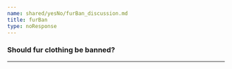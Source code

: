 ```yaml
---
name: shared/yesNo/furBan_discussion.md
title: furBan
type: noResponse
---
```


### Should fur clothing be banned?

---


